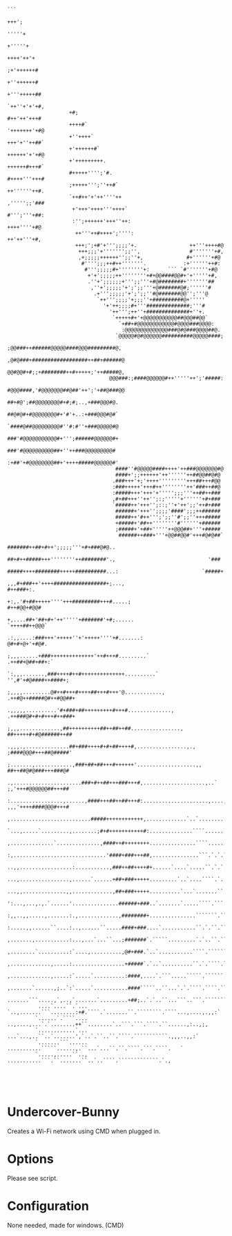 ```

                                                                                                                           
                                                                                                                           
                                                                       ```                                                 
                                                                      +++';                                                
                                                                     '''''+                                                
                                                                    +'''''+                                                
                                                                   ++++'++'+                                               
                                                                  ;+'++++++#                                               
                                                                  +''++++++#                                               
                                                                 +'''+++++##                                               
                                                                `++''+'+'+#,                                               
                    +#;                                         #++'++'+++#                                                
                    ++++#`                                     '+++++++'+#@                                                
                    +''++++`                                   +++'+''++##`                                                
                    +'++++++#`                                ++++++'+'+#@                                                 
                    +'+++++++++.                              ++++++#+++#`                                                 
                    #+++++'''';'#.                           #++++'''+++#                                                  
                    ;+++++''';''++#`                         ++''''''++#.                                                  
                    `++#++'+'++''''++                       ,''''';;'###                                                   
                     +'+++'++++'''++++`                     #''';'''+##:                                                   
                     :'';++++++'+++''++:                    ++++''''+#@                                                    
                      ++'''++#++++';'''':                   ++'++'''+#,                                                    
                      +++;';+#'+''';;;;'+.                 ++'''++++#@                                                     
                       +++;;;'+''''''';;'',                #'''''''+#,                                                     
                       ,+;;;;;++++++'';;''+,              #+''''''+#@                                                      
                        #'''';;;++#++'''''''.            :+''''''++#:                                                      
                         #''';;;;;#+''''''''+:      ``` `#'''''''+#@                                                       
                          +'+';;;;;++''''''''+#+@@####@@#+'+'''''+#,                                                       
                          .''+';;;;;;+''';;'''+#@########+'''''''##                                                        
                           ,''+';;;;;'+';';;'''+@#######@#;''''''#                                                         
                            .+''';;;;;'+';';;''#@#######@@'';'''@                                                          
                             `++''';;;;'+;;;''+##########@+'''''                                                           
                               '+'++;;;;#+'''##############;'''#                                                           
                                 '++''';++''+##############+''+.                                                           
                                  `+++++#+'+@@@@@@@@@@@##@@@##@@`                                                          
                                    `+##+#@@@@@@@@@@@@#@@@@###@@@@:                                                        
                                     :@@@@@@@@@@@@@@###@#@###@@@@##@.                                                      
                                   `@@@@@#@#@@@@@@##########@@@@@####;                                                     
                                  ;@@###++######@@@@@####@@@#########@,                                                    
                                 ,@#@###+##################++##+######@                                                    
                                 @@#@@#+#;;+########++#+++++;'++#####@,                                                    
                                 @@@###:;####@@@@@@#++'''''++';'#####:                                                     
                                  #@@@####,'#@@@@@@@##@##'++';'+##@###@@                                                   
                                     ##+#@';##@@@@@@@@#+#;#;..,+###@@@#@.                                                  
                                     ##@#@#+#@@@@@@@@#+'#'+..:+###@@@#@#`                                                  
                                    `####@##@@@@@@@@@#''#:#''+###@@@@@#@                                                   
                                    ###'#@@@@@@@@@@@#+''';######@@@@@@#+                                                   
                                    ###'#@@@@@@@@@@##+''++###@@@@@@@@@#                                                    
                                   :+##'+#@@@@@@@@##+'++++#####@@@@@@#'                                                    
                                   ####''#@@@@@####++++'++###@@@@@@@#@                                                     
                                   ####+';;++++++'++''''''++##@@##@#@                                                      
                                  .###+++'+;'++++'''''''''+++##+++#@@                                                      
                                  :###+++++'+++#++''''''''++'###++##@                                                      
                                  :#####+++'+++'+''''';;;'''++##++###                                                      
                                  ,#+##+++''++'';:;'''''+''''''+#+###                                                      
                                  `#####++'+++'';::;''+'++';;'++#+###                                                      
                                   ######+'+++'';;;;'####';;;++######                                                      
                                   #####++'#++''';';;''#';;''+++#####                                                      
                                   +#####+'##++''''''''#''''''+######                                                      
                                   ;#####+'+##+'''''++@@@##+'''+#####                                                      
                                    ######++###+'''+@@##@@#'+++#@#@##`                                                     
                                    #######++##+#++';;;;;'''+#+###@#@..                                                    
                                    ##+#++#####+++''''''''++########'.,                              '###                  
                                    #####++++########+++++##########...:                           `#####+                 
                                  ,,,#+###++'++++#################+;...,                           #++###+:.               
                                 +:,.'#+##+++++''''+++#########+++#.....;                         #++#@@+#@@#              
                                +,....##+'##+#+'++'''''+#######'+#;......                        `++++##++@@@`             
                              .:,,....:###+++'+++++''+'+++++''''+#.......:                       @#+#+@+'+#@#.             
                             ;,,,......+###++++++++++++++'++#+++#.........`                     .++##+@##+##+:`            
                           `:,,,.......,###++++#++#++++++++++++++..........`                 '',#'+#@####++####+;          
                          ;,,,,.........@#++#+++#++++##+++#+++'@............,               .++#@++#####@#++#@@##+         
                        .,,,,,..........'#+###+##+++++++++#+++#..............,              .++###@#+#+#+++#++###+         
                       ;,,,.............,##++++++++++##++##++##................,             ##+++++#+#@######++##         
                     .,,,.,..............##+###++++#+#+##++++#,................,.,           ;####@@@#+++##@#####'         
                    ;.......,............,###+##+##+++#++++++'...................,,          ##++##@#@###+++###@#          
                  .,......................###+#++##+++###+++#,....................,..`      ;,'+++#@@@@@@##+++##           
                 :.................,......,####+++##++##+++#:.....................,....,   ,,,'++++####@@@#+++#            
                ,..........................#####++++++++++++,.............`..`...........'',,,,++++++++#+++++#             
              `...,.....`.........,........;#+#+++++++++++#:..............````..........#.;,.,.##+++++++++#+;              
             ,..............`..............,####++#++++++++...............````.........'...,...##+++++++++++;.             
            :,..............................'####+###+++##,...............```.`.`.`...'..;.,..,;#+#++''++++:::             
           ..,,.................:...........,###++##++++#+......`....`.....``.`.`.``..,..'.,..,.###++++++++,::             
           ...,................,......`......+##+###+++++.........`..`....````.`..`.`....:.....,:#@@@@@##+:.;:             
           ...,,..............,,.............,##+###+++++..........`...`.......``....:..`.`...,...,;+@@##;,.:'`            
          ':...,...,.,.`......'...............######+###..`.......`.....````.```...`..`,..........`....,+..,:;.            
          :,,..,,.....,.......:.,.............,########+...............```````.````.`.`,....,...,..........,:,,            
          :.....,,......``....:..,......``.....####+###....`...........``.`.``.````..,`,,........,,.`..``````.,            
          ,.......,...........:...,...`...``...;#######`.`````.........`.`..``.````.`.........,...,.........:`             
          ,........`..........:`....,..........,@#+###.`..`...........````.```````.```.`,.........,,...,,,:`               
          ,.............,.....:.................+#####`.`..`..........``.`.````.``.`.`,...........,,,,,,,                  
          ,.............,.....:`.....`..........:####,....`.```.....`````.``````.`.`.`,.`,..,...,.,:,::                    
          ,.......`......,;..`:`.....`...........####`````..``...`.`.````.````.``.....,..,...,.,,,,:,                      
          .......```.....,`,..,`.......`.........+##;..`.`..``...```..```.````````...`..`...,,,:::,                        
          ....`....``.`... `..,.......```........:+#.````.`.......``.````````.````...,....,.,,:`                           
         `......`.````....  ..,....,...`.`........++``........`..```.```.````.``......,:..,;,                              
         `............`...  ...`...,..``..`.......',`..`.``..``.````.```````````.,,,..,,:`                                 
         `.......```......  ...........`````......,.``...`...``.``.````.```.````.   `                                      
         `.....,.....``..,  ...........```.``.......``..`..````.`````````````.`.,                                          
                                               
                      



```


# Undercover-Bunny
Creates a Wi-Fi network using CMD when plugged in.

# Options
Please see script.

# Configuration
None needed, made for windows. (CMD) 
